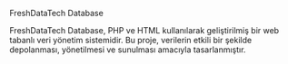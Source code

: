 FreshDataTech Database

FreshDataTech Database, PHP ve HTML kullanılarak geliştirilmiş bir web tabanlı veri yönetim sistemidir. Bu proje, verilerin etkili bir şekilde depolanması, yönetilmesi ve sunulması amacıyla tasarlanmıştır.
